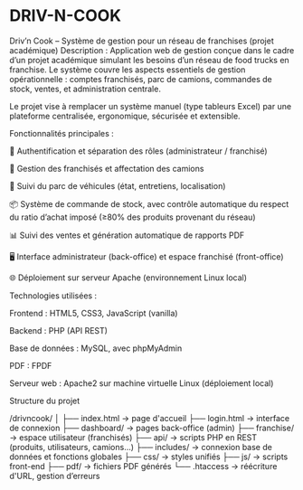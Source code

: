 # DRIV-N-COOK
Driv’n Cook – Système de gestion pour un réseau de franchises (projet académique)
Description :
Application web de gestion conçue dans le cadre d’un projet académique simulant les besoins d’un réseau de food trucks en franchise. Le système couvre les aspects essentiels de gestion opérationnelle : comptes franchisés, parc de camions, commandes de stock, ventes, et administration centrale.

Le projet vise à remplacer un système manuel (type tableurs Excel) par une plateforme centralisée, ergonomique, sécurisée et extensible.

Fonctionnalités principales :

🔐 Authentification et séparation des rôles (administrateur / franchisé)

🧾 Gestion des franchisés et affectation des camions

🚚 Suivi du parc de véhicules (état, entretiens, localisation)

📦 Système de commande de stock, avec contrôle automatique du respect du ratio d’achat imposé (≥80% des produits provenant du réseau)

📊 Suivi des ventes et génération automatique de rapports PDF

🖥️ Interface administrateur (back-office) et espace franchisé (front-office)

🌐 Déploiement sur serveur Apache (environnement Linux local)

Technologies utilisées :

Frontend : HTML5, CSS3, JavaScript (vanilla)

Backend : PHP (API REST)

Base de données : MySQL, avec phpMyAdmin

PDF : FPDF

Serveur web : Apache2 sur machine virtuelle Linux (déploiement local)

Structure du projet

/drivncook/
│
├── index.html                → page d'accueil
├── login.html                → interface de connexion
├── dashboard/                → pages back-office (admin)
├── franchise/                → espace utilisateur (franchisés)
├── api/                      → scripts PHP en REST (produits, utilisateurs, camions…)
├── includes/                 → connexion base de données et fonctions globales
├── css/                      → styles unifiés
├── js/                       → scripts front-end
├── pdf/                      → fichiers PDF générés
└── .htaccess                 → réécriture d'URL, gestion d’erreurs

